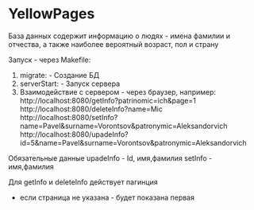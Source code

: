# YellowPages

База данных содержит информацию о людях - имена фамилии и отчества,
а также наиболее вероятный возраст, пол и страну

Запуск - через Makefile:
1. migrate:     - Создание БД 
2. serverStart: - Запуск сервера
3. Взаимодействие с сервером - через браузер, например:
   http://localhost:8080/getInfo?patrinomic=ich&page=1
   http://localhost:8080/deleteInfo?name=Mic
   http://localhost:8080/setInfo?name=Pavel&surname=Vorontsov&patronymic=Aleksandorvich
   http://localhost:8080/upadeInfo?id=5&name=Pavel&surname=Vorontsov&patronymic=Aleksandorvich

Обязательные данные
upadeInfo - Id, имя,фамилия
setInfo - имя,фамилия

Для getInfo и deleteInfo действует пагинция 
 - если страница не указана - будет показана первая

